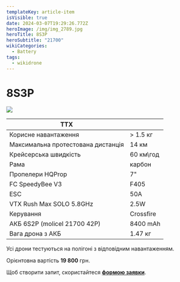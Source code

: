 ```yaml
---
templateKey: article-item
isVisible: true
date: 2024-03-07T19:29:26.772Z
heroImage: /img/img_2789.jpg
heroTitle: 8S3P
heroSubtitle: "21700"
wikiCategories:
  - Battery
tags:
  - wikidrone
---
```

# 8S3P

![](/img/img_2791.jpg)

| **ТТХ**                            |           |
| ---------------------------------- | --------- |
| Корисне навантаження               | \> 1.5 кг |
| Максимальна протестована дистанція | 14 км     |
| Крейсерська швидкість              | 60 км\год |
| Р﻿ама                              | карбон    |
| Пропелери HQProp                   | 7"        |
| FC SpeedyBee V3                    | F405      |
| ESC                                | 50A       |
| ﻿VTX Rush Max SOLO 5.8GHz          | 2.5W      |
| ﻿Керування                         | Crossfire |
| АКБ 6S2P (molicel 21700 42P)       | 8400 mAh  |
| Вага дрона з АКБ                   | 1.47 кг   |

Усі дрони тестуються на полігоні з відповідним навантаженням.

Орієнтовна вартість **19 800** грн.

Щоб створити запит, скористайтеся <a href="https://docs.google.com/forms/d/e/1FAIpQLSflTILqQ9CENT9xGsnn4Ke6l-D-2m2yaclV2jH2pzXmjGk51w/viewform" target="_blank" rel="noopener noreferrer">**формою заявки**</a>.

![]()